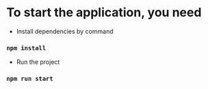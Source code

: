 # To start the application, you need

- Install dependencies by command

### `npm install`

- Run the project

### `npm run start`
